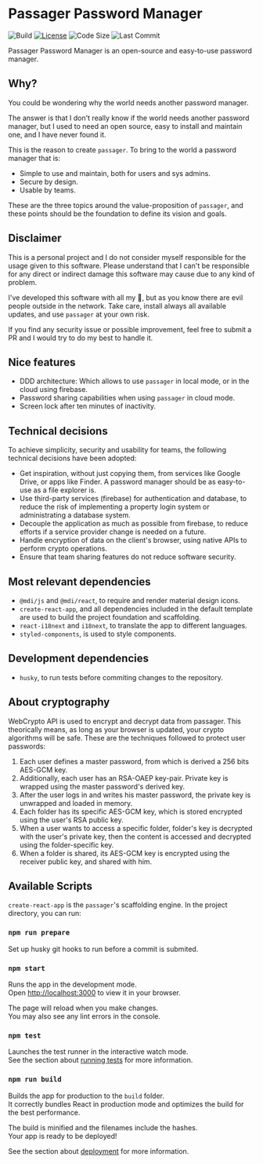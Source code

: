 # Passager Password Manager
![Build](https://github.com/oegea/passager-password-manager/actions/workflows/firebase-hosting-merge.yml/badge.svg) 
[![License](https://shields.io/badge/license-AGPL-green)](LICENSE.md)
![Code Size](https://shields.io/github/languages/code-size/oegea/passager-password-manager) 
![Last Commit](https://shields.io/github/last-commit/oegea/passager-password-manager)

Passager Password Manager is an open-source and easy-to-use password manager.

## Why?

You could be wondering why the world needs another password manager.

The answer is that I don't really know if the world needs another password manager, but I used to need an open source, easy to install and maintain one, and I have never found it.

This is the reason to create `passager`. To bring to the world a password manager that is:

* Simple to use and maintain, both for users and sys admins.
* Secure by design.
* Usable by teams.

These are the three topics around the value-proposition of `passager`, and these points should be the foundation to define its vision and goals.

## Disclaimer

This is a personal project and I do not consider myself responsible for the usage given to this software.
Please understand that I can't be responsible for any direct or indirect damage this software may cause due to any kind of problem.

I've developed this software with all my 💛, but as you know there are evil people outside in the network. Take care, install always all available updates, and use `passager` at your own risk.

If you find any security issue or possible improvement, feel free to submit a PR and I would try to do my best to handle it.

## Nice features

* DDD architecture: Which allows to use `passager` in local mode, or in the cloud using firebase.
* Password sharing capabilities when using `passager` in cloud mode.
* Screen lock after ten minutes of inactivity.

## Technical decisions

To achieve simplicity, security and usability for teams, the following technical decisions have been adopted:

* Get inspiration, without just copying them, from services like Google Drive, or apps like Finder. A password manager should be as easy-to-use as a file explorer is.
* Use third-party services (firebase) for authentication and database, to reduce the risk of implementing a property login system or administrating a database system.
* Decouple the application as much as possible from firebase, to reduce efforts if a service provider change is needed on a future.
* Handle encryption of data on the client's browser, using native APIs to perform crypto operations.
* Ensure that team sharing features do not reduce software security.

## Most relevant dependencies

* `@mdi/js` and `@mdi/react`, to require and render material design icons.
* `create-react-app`, and all dependencies included in the default template are used to build the project foundation and scaffolding.
* `react-i18next` and `i18next`, to translate the app to different languages.
* `styled-components`, is used to style components.

## Development dependencies

* `husky`, to run tests before commiting changes to the repository.

## About cryptography

WebCrypto API is used to encrypt and decrypt data from passager. This theorically means, as long as your browser is updated, your crypto algorithms will be safe.
These are the techniques followed to protect user passwords:

1. Each user defines a master password, from which is derived a 256 bits AES-GCM key.
2. Additionally, each user has an RSA-OAEP key-pair. Private key is wrapped using the master password's derived key.
3. After the user logs in and writes his master password, the private key is unwrapped and loaded in memory.
4. Each folder has its specific AES-GCM key, which is stored encrypted using the user's RSA public key.
5. When a user wants to access a specific folder, folder's key is decrypted with the user's private key, then the content is accessed and decrypted using the folder-specific key.
6. When a folder is shared, its AES-GCM key is encrypted using the receiver public key, and shared with him.

## Available Scripts

`create-react-app` is the `passager`'s scaffolding engine.
In the project directory, you can run:

### `npm run prepare`

Set up husky git hooks to run before a commit is submited.

### `npm start`

Runs the app in the development mode.\
Open [http://localhost:3000](http://localhost:3000) to view it in your browser.

The page will reload when you make changes.\
You may also see any lint errors in the console.

### `npm test`

Launches the test runner in the interactive watch mode.\
See the section about [running tests](https://facebook.github.io/create-react-app/docs/running-tests) for more information.

### `npm run build`

Builds the app for production to the `build` folder.\
It correctly bundles React in production mode and optimizes the build for the best performance.

The build is minified and the filenames include the hashes.\
Your app is ready to be deployed!

See the section about [deployment](https://facebook.github.io/create-react-app/docs/deployment) for more information.
